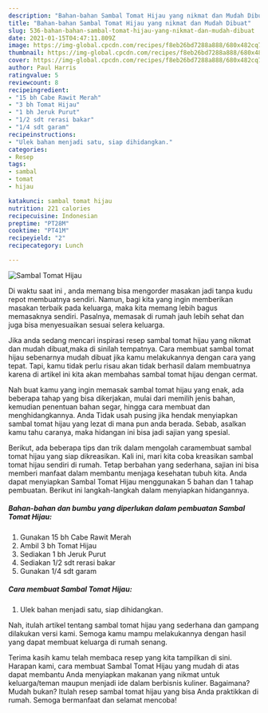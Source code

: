 ```yaml
---
description: "Bahan-bahan Sambal Tomat Hijau yang nikmat dan Mudah Dibuat"
title: "Bahan-bahan Sambal Tomat Hijau yang nikmat dan Mudah Dibuat"
slug: 536-bahan-bahan-sambal-tomat-hijau-yang-nikmat-dan-mudah-dibuat
date: 2021-01-15T04:47:11.809Z
image: https://img-global.cpcdn.com/recipes/f8eb26bd7288a888/680x482cq70/sambal-tomat-hijau-foto-resep-utama.jpg
thumbnail: https://img-global.cpcdn.com/recipes/f8eb26bd7288a888/680x482cq70/sambal-tomat-hijau-foto-resep-utama.jpg
cover: https://img-global.cpcdn.com/recipes/f8eb26bd7288a888/680x482cq70/sambal-tomat-hijau-foto-resep-utama.jpg
author: Paul Harris
ratingvalue: 5
reviewcount: 8
recipeingredient:
- "15 bh Cabe Rawit Merah"
- "3 bh Tomat Hijau"
- "1 bh Jeruk Purut"
- "1/2 sdt rerasi bakar"
- "1/4 sdt garam"
recipeinstructions:
- "Ulek bahan menjadi satu, siap dihidangkan."
categories:
- Resep
tags:
- sambal
- tomat
- hijau

katakunci: sambal tomat hijau 
nutrition: 221 calories
recipecuisine: Indonesian
preptime: "PT28M"
cooktime: "PT41M"
recipeyield: "2"
recipecategory: Lunch

---
```



![Sambal Tomat Hijau](https://img-global.cpcdn.com/recipes/f8eb26bd7288a888/680x482cq70/sambal-tomat-hijau-foto-resep-utama.jpg)

Di waktu  saat ini , anda memang bisa mengorder masakan jadi tanpa kudu repot membuatnya sendiri. Namun, bagi kita yang ingin memberikan masakan terbaik pada keluarga, maka kita memang lebih bagus memasaknya sendiri. Pasalnya, memasak di rumah jauh lebih sehat dan juga bisa menyesuaikan sesuai selera keluarga.

Jika anda sedang mencari inspirasi resep sambal tomat hijau yang nikmat dan mudah dibuat,maka di sinilah tempatnya. Cara membuat sambal tomat hijau  sebenarnya mudah dibuat jika kamu melakukannya dengan cara yang tepat. Tapi, kamu tidak perlu risau akan tidak berhasil dalam membuatnya 
karena di artikel ini kita akan membahas sambal tomat hijau dengan cermat.  



Nah buat kamu yang ingin memasak sambal tomat hijau yang enak, ada beberapa tahap yang bisa dikerjakan, mulai dari memilih jenis bahan, kemudian penentuan bahan segar, hingga cara membuat dan menghidangkannya. Anda Tidak usah pusing jika hendak menyiapkan sambal tomat hijau yang lezat di mana pun anda berada. Sebab, asalkan kamu  tahu caranya, maka hidangan ini bisa jadi sajian yang spesial.

Berikut, ada beberapa tips dan trik dalam mengolah caramembuat sambal tomat hijau yang siap dikreasikan. Kali ini, mari kita coba kreasikan sambal tomat hijau sendiri di rumah. Tetap berbahan yang sederhana, sajian ini bisa memberi manfaat dalam membantu menjaga kesehatan tubuh kita. Anda dapat menyiapkan Sambal Tomat Hijau menggunakan 5 bahan dan 1 tahap pembuatan. Berikut ini langkah-langkah dalam menyiapkan hidangannya.

<!--inarticleads1-->

##### Bahan-bahan dan bumbu yang diperlukan dalam pembuatan Sambal Tomat Hijau:

1. Gunakan 15 bh Cabe Rawit Merah
1. Ambil 3 bh Tomat Hijau
1. Sediakan 1 bh Jeruk Purut
1. Sediakan 1/2 sdt rerasi bakar
1. Gunakan 1/4 sdt garam




<!--inarticleads2-->

##### Cara membuat Sambal Tomat Hijau:

1. Ulek bahan menjadi satu, siap dihidangkan.




Nah, itulah artikel tentang  sambal tomat hijau  yang sederhana dan gampang dilakukan versi kami. Semoga kamu mampu melakukannya dengan hasil yang dapat membuat keluarga di rumah senang. 

Terima kasih kamu telah membaca resep yang kita tampilkan di sini. Harapan kami, cara membuat  Sambal Tomat Hijau yang mudah di atas dapat membantu Anda menyiapkan makanan yang nikmat untuk keluarga/teman maupun menjadi ide dalam berbisnis kuliner. Bagaimana? Mudah bukan? Itulah resep sambal tomat hijau yang bisa Anda praktikkan di rumah. Semoga bermanfaat dan selamat mencoba!

